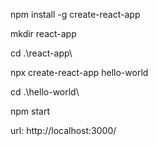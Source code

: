 npm install -g create-react-app

mkdir react-app

cd .\react-app\

npx create-react-app hello-world

cd .\hello-world\

npm start


url:
http://localhost:3000/


